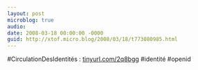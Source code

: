 ```yaml
---
layout: post
microblog: true
audio: 
date: 2008-03-18 00:00:00 -0000
guid: http://xtof.micro.blog/2008/03/18/t773080985.html
---
```

#CirculationDesIdentités : [tinyurl.com/2q8bgg](http://tinyurl.com/2q8bgg) #identité #openid
